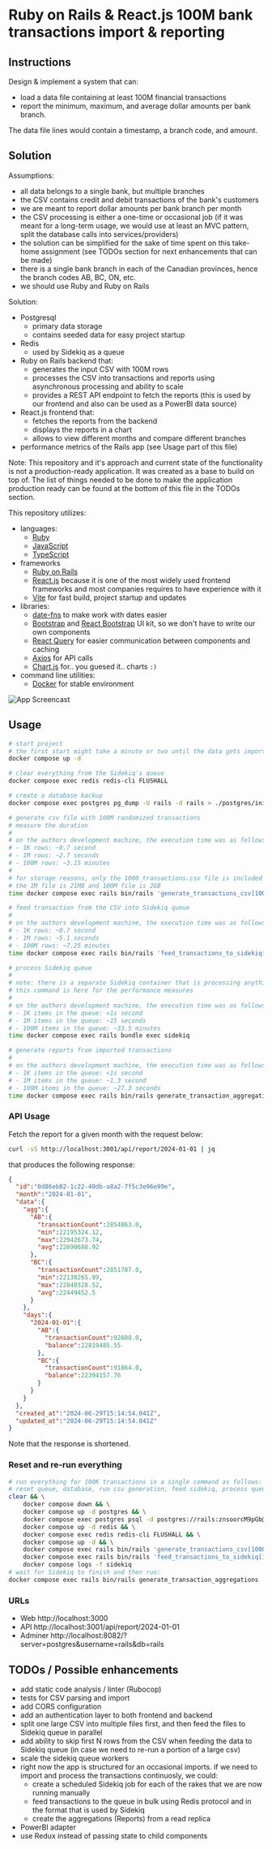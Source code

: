 # Ruby on Rails & React.js 100M bank transactions import & reporting

## Instructions

Design & implement a system that can:

- load a data file containing at least 100M financial transactions
- report the minimum, maximum, and average dollar amounts per bank branch.

The data file lines would contain a timestamp, a branch code, and amount.

## Solution

Assumptions:

- all data belongs to a single bank, but multiple branches
- the CSV contains credit and debit transactions of the bank's customers
- we are meant to report dollar amounts per bank branch per month
- the CSV processing is either a one-time or occasional job (if it was meant for a long-term usage, we would use at least an MVC pattern, split the database calls into services/providers)
- the solution can be simplified for the sake of time spent on this take-home assignment (see TODOs section for next enhancements that can be made)
- there is a single bank branch in each of the Canadian provinces, hence the branch codes AB, BC, ON, etc.
- we should use Ruby and Ruby on Rails

Solution:

- Postgresql
  - primary data storage
  - contains seeded data for easy project startup
- Redis
  - used by Sidekiq as a queue
- Ruby on Rails backend that:
  - generates the input CSV with 100M rows
  - processes the CSV into transactions and reports using asynchronous processing and ability to scale
  - provides a REST API endpoint to fetch the reports (this is used by our frontend and also can be used as a PowerBI data source)
- React.js frontend that:
  - fetches the reports from the backend
  - displays the reports in a chart
  - allows to view different months and compare different branches
- performance metrics of the Rails app (see Usage part of this file)

Note: This repository and it's approach and current state of the functionality is not a production-ready application.
It was created as a base to build on top of. The list of things needed to be done to make the application
production ready can be found at the bottom of this file in the TODOs section.

This repository utilizes:

- languages:
  - [Ruby](https://www.ruby-lang.org/en/)
  - [JavaScript](https://javascript.info/)
  - [TypeScript](https://www.typescriptlang.org/)
- frameworks
  - [Ruby on Rails](https://rubyonrails.org/)
  - [React.js](https://react.dev/) because it is one of the most widely used frontend frameworks and most companies requires to have experience with it
  - [Vite](https://vitejs.dev/) for fast build, project startup and updates
- libraries:
  - [date-fns](https://www.npmjs.com/package/date-fns) to make work with dates easier
  - [Bootstrap](https://getbootstrap.com/) and [React Bootstrap](https://react-bootstrap.netlify.app/) UI kit, so we don't have to write our own components
  - [React Query](https://tanstack.com/query/v3) for easier communication between components and caching
  - [Axios](https://www.npmjs.com/package/axios) for API calls
  - [Chart.js](https://www.chartjs.org/) for.. you guesed it.. charts `:)`
- command line utilities:
  - [Docker](https://www.docker.com/) for stable environment

![App Screencast](docs/rails-bank-trx-reporting.gif)

## Usage

```bash
# start project
# the first start might take a minute or two until the data gets imported into the postgres database
docker compose up -d

# clear everything from the Sidekiq's queue
docker compose exec redis redis-cli FLUSHALL

# create a database backup
docker compose exec postgres pg_dump -U rails -d rails > ./postgres/init/rails.sql

# generate csv file with 100M randomized transactions
# measure the duration
#
# on the authors development machine, the execution time was as follows:
# - 1K rows: ~0.7 second
# - 1M rows: ~2.7 seconds
# - 100M rows: ~3.15 minutes
#
# for storage reasons, only the 1000_transactions.csv file is included in this git repository
# the 1M file is 21MB and 100M file is 2GB
time docker compose exec rails bin/rails 'generate_transactions_csv[100000000]'

# feed transaction from the CSV into Sidekiq queue
#
# on the authors development machine, the execution time was as follows:
# - 1K rows: ~0.7 second
# - 1M rows: ~5.1 seconds
# - 100M rows: ~7.25 minutes
time docker compose exec rails bin/rails 'feed_transactions_to_sidekiq[100000000_transactions.csv]'

# process Sidekiq queue
#
# note: there is a separate Sidekiq container that is processing anything put into the queue right away
# this command is here for the performance measures
#
# on the authors development machine, the execution time was as follows:
# - 1K items in the queue: <1s second
# - 1M items in the queue: ~15 seconds
# - 100M items in the queue: ~33.5 minutes
time docker compose exec rails bundle exec sidekiq

# generate reports from imported transactions
#
# on the authors development machine, the execution time was as follows:
# - 1K items in the queue: <1s second
# - 1M items in the queue: ~1.3 second
# - 100M items in the queue: ~27.3 seconds
time docker compose exec rails bin/rails generate_transaction_aggregations
```

### API Usage

Fetch the report for a given month with the request below:

```bash
curl -sS http://localhost:3001/api/report/2024-01-01 | jq
```

that produces the following response:

```json
{
  "id":"0d86eb02-1c22-40db-a8a2-7f5c3e96e99e",
  "month":"2024-01-01",
  "data":{
    "agg":{
      "AB":{
        "transactionCount":2854863.0,
        "min":22195324.12,
        "max":22942673.74,
        "avg":22690688.92
      },
      "BC":{
        "transactionCount":2851787.0,
        "min":22130265.99,
        "max":22840328.52,
        "avg":22449452.5
      }
    },
    "days":{
      "2024-01-01":{
        "AB":{
          "transactionCount":92608.0,
          "balance":22819485.55
        },
        "BC":{
          "transactionCount":91864.0,
          "balance":22394157.76
        }
      }
    }
  },
  "created_at":"2024-06-29T15:14:54.041Z",
  "updated_at":"2024-06-29T15:14:54.041Z"
}
```

Note that the response is shortened.

### Reset and re-run everything

```bash
# run everything for 100K transactions in a single command as follows:
# reset queue, database, run csv generation, feed sidekiq, process queue in a single command
clear && \
    docker compose down && \
    docker compose up -d postgres && \
    docker compose exec postgres psql -d postgres://rails:znsoorcM9pGb@localhost:5432 -c 'TRUNCATE transactions; TRUNCATE reports;' && \
    docker compose up -d redis && \
    docker compose exec redis redis-cli FLUSHALL && \
    docker compose up -d && \
    docker compose exec rails bin/rails 'generate_transactions_csv[100000]' && \
    docker compose exec rails bin/rails 'feed_transactions_to_sidekiq[100000_transactions.csv]' && \
    docker compose logs -f sidekiq
# wait for Sidekiq to finish and then run:
docker compose exec rails bin/rails generate_transaction_aggregations
```

### URLs

- Web http://localhost:3000
- API http://localhost:3001/api/report/2024-01-01
- Adminer http://localhost:8082/?server=postgres&username=rails&db=rails

## TODOs / Possible enhancements

- add static code analysis / linter (Rubocop)
- tests for CSV parsing and import
- add CORS configuration
- add an authentication layer to both frontend and backend
- split one large CSV into multiple files first, and then feed the files to Sidekiq queue in parallel
- add ability to skip first N rows from the CSV when feeding the data to Sidekiq queue (in case we need to re-run a portion of a large csv)
- scale the sidekiq queue workers
- right now the app is structured for an occasional imports. if we need to import and process the transactions continuosly, we could:
  - create a scheduled Sidekiq job for each of the rakes that we are now running manually
  - feed transactions to the queue in bulk using Redis protocol and in the format that is used by Sidekiq
  - create the aggregations (Reports) from a read replica
- PowerBI adapter
- use Redux instead of passing state to child components